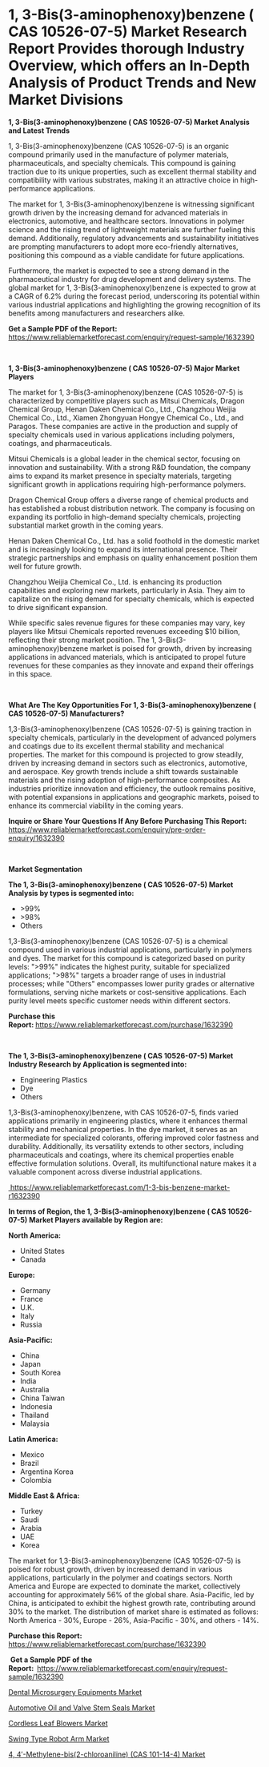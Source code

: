 <p><h1>1, 3-Bis(3-aminophenoxy)benzene ( CAS 10526-07-5) Market Research Report Provides thorough Industry Overview, which offers an In-Depth Analysis of Product Trends and New Market Divisions</h1></p><p><strong>1, 3-Bis(3-aminophenoxy)benzene ( CAS 10526-07-5) Market Analysis and Latest Trends</strong></p>
<p><p>1, 3-Bis(3-aminophenoxy)benzene (CAS 10526-07-5) is an organic compound primarily used in the manufacture of polymer materials, pharmaceuticals, and specialty chemicals. This compound is gaining traction due to its unique properties, such as excellent thermal stability and compatibility with various substrates, making it an attractive choice in high-performance applications.</p><p>The market for 1, 3-Bis(3-aminophenoxy)benzene is witnessing significant growth driven by the increasing demand for advanced materials in electronics, automotive, and healthcare sectors. Innovations in polymer science and the rising trend of lightweight materials are further fueling this demand. Additionally, regulatory advancements and sustainability initiatives are prompting manufacturers to adopt more eco-friendly alternatives, positioning this compound as a viable candidate for future applications.</p><p>Furthermore, the market is expected to see a strong demand in the pharmaceutical industry for drug development and delivery systems. The global market for 1, 3-Bis(3-aminophenoxy)benzene is expected to grow at a CAGR of 6.2% during the forecast period, underscoring its potential within various industrial applications and highlighting the growing recognition of its benefits among manufacturers and researchers alike.</p></p>
<p><strong>Get a Sample PDF of the Report:&nbsp;</strong> <a href="https://www.reliablemarketforecast.com/enquiry/request-sample/1632390?utm_campaign=1144&utm_medium=2&utm_source=Github&utm_content=ia&utm_term=27102024&utm_id=1-3-bis3-aminophenoxybenzene-cas-10526-07-5">https://www.reliablemarketforecast.com/enquiry/request-sample/1632390</a></p>
<p>&nbsp;</p>
<p><strong>1, 3-Bis(3-aminophenoxy)benzene ( CAS 10526-07-5) Major Market Players</strong></p>
<p><p>The market for 1, 3-Bis(3-aminophenoxy)benzene (CAS 10526-07-5) is characterized by competitive players such as Mitsui Chemicals, Dragon Chemical Group, Henan Daken Chemical Co., Ltd., Changzhou Weijia Chemical Co., Ltd., Xiamen Zhongyuan Hongye Chemical Co., Ltd., and Paragos. These companies are active in the production and supply of specialty chemicals used in various applications including polymers, coatings, and pharmaceuticals.</p><p>Mitsui Chemicals is a global leader in the chemical sector, focusing on innovation and sustainability. With a strong R&D foundation, the company aims to expand its market presence in specialty materials, targeting significant growth in applications requiring high-performance polymers. </p><p>Dragon Chemical Group offers a diverse range of chemical products and has established a robust distribution network. The company is focusing on expanding its portfolio in high-demand specialty chemicals, projecting substantial market growth in the coming years.</p><p>Henan Daken Chemical Co., Ltd. has a solid foothold in the domestic market and is increasingly looking to expand its international presence. Their strategic partnerships and emphasis on quality enhancement position them well for future growth.</p><p>Changzhou Weijia Chemical Co., Ltd. is enhancing its production capabilities and exploring new markets, particularly in Asia. They aim to capitalize on the rising demand for specialty chemicals, which is expected to drive significant expansion.</p><p>While specific sales revenue figures for these companies may vary, key players like Mitsui Chemicals reported revenues exceeding $10 billion, reflecting their strong market position. The 1, 3-Bis(3-aminophenoxy)benzene market is poised for growth, driven by increasing applications in advanced materials, which is anticipated to propel future revenues for these companies as they innovate and expand their offerings in this space.</p></p>
<p>&nbsp;</p>
<p><strong>What Are The Key Opportunities For 1, 3-Bis(3-aminophenoxy)benzene ( CAS 10526-07-5) Manufacturers?</strong></p>
<p><p>1,3-Bis(3-aminophenoxy)benzene (CAS 10526-07-5) is gaining traction in specialty chemicals, particularly in the development of advanced polymers and coatings due to its excellent thermal stability and mechanical properties. The market for this compound is projected to grow steadily, driven by increasing demand in sectors such as electronics, automotive, and aerospace. Key growth trends include a shift towards sustainable materials and the rising adoption of high-performance composites. As industries prioritize innovation and efficiency, the outlook remains positive, with potential expansions in applications and geographic markets, poised to enhance its commercial viability in the coming years.</p></p>
<p><strong>Inquire or Share Your Questions If Any Before Purchasing This Report:</strong> <a href="https://www.reliablemarketforecast.com/enquiry/pre-order-enquiry/1632390?utm_campaign=1144&utm_medium=2&utm_source=Github&utm_content=ia&utm_term=27102024&utm_id=1-3-bis3-aminophenoxybenzene-cas-10526-07-5">https://www.reliablemarketforecast.com/enquiry/pre-order-enquiry/1632390</a></p>
<p>&nbsp;</p>
<p><strong>Market Segmentation</strong></p>
<p><strong>The 1, 3-Bis(3-aminophenoxy)benzene ( CAS 10526-07-5) Market Analysis by types is segmented into:</strong></p>
<p><ul><li>>99%</li><li>>98%</li><li>Others</li></ul></p>
<p><p>1,3-Bis(3-aminophenoxy)benzene (CAS 10526-07-5) is a chemical compound used in various industrial applications, particularly in polymers and dyes. The market for this compound is categorized based on purity levels: ">99%" indicates the highest purity, suitable for specialized applications; ">98%" targets a broader range of uses in industrial processes; while "Others" encompasses lower purity grades or alternative formulations, serving niche markets or cost-sensitive applications. Each purity level meets specific customer needs within different sectors.</p></p>
<p><strong>Purchase this Report:&nbsp;</strong><a href="https://www.reliablemarketforecast.com/purchase/1632390?utm_campaign=1144&utm_medium=2&utm_source=Github&utm_content=ia&utm_term=27102024&utm_id=1-3-bis3-aminophenoxybenzene-cas-10526-07-5">https://www.reliablemarketforecast.com/purchase/1632390</a></p>
<p>&nbsp;</p>
<p><strong>The 1, 3-Bis(3-aminophenoxy)benzene ( CAS 10526-07-5) Market Industry Research by Application is segmented into:</strong></p>
<p><ul><li>Engineering Plastics</li><li>Dye</li><li>Others</li></ul></p>
<p><p>1,3-Bis(3-aminophenoxy)benzene, with CAS 10526-07-5, finds varied applications primarily in engineering plastics, where it enhances thermal stability and mechanical properties. In the dye market, it serves as an intermediate for specialized colorants, offering improved color fastness and durability. Additionally, its versatility extends to other sectors, including pharmaceuticals and coatings, where its chemical properties enable effective formulation solutions. Overall, its multifunctional nature makes it a valuable component across diverse industrial applications.</p></p>
<p><a href="https://www.reliablemarketforecast.com/1-3-bis-benzene-market-r1632390?utm_campaign=1144&utm_medium=2&utm_source=Github&utm_content=ia&utm_term=27102024&utm_id=1-3-bis3-aminophenoxybenzene-cas-10526-07-5">&nbsp;https://www.reliablemarketforecast.com/1-3-bis-benzene-market-r1632390</a></p>
<p><strong>In terms of Region, the 1, 3-Bis(3-aminophenoxy)benzene ( CAS 10526-07-5) Market Players available by Region are:</strong></p>
<p>
    <p> <strong> North America: </strong>
        <ul>
            <li>United States</li>
            <li>Canada</li>
        </ul>
        </p> 
    <p> <strong> Europe: </strong>
        <ul>
            <li>Germany</li>
            <li>France</li>
            <li>U.K.</li>
            <li>Italy</li>
            <li>Russia</li>
        </ul>
        </p> 
    <p> <strong> Asia-Pacific: </strong>
        <ul>
            <li>China</li>
            <li>Japan</li>
            <li>South Korea</li>
            <li>India</li>
            <li>Australia</li>
            <li>China Taiwan</li>
            <li>Indonesia</li>
            <li>Thailand</li>
            <li>Malaysia</li>
        </ul>
        </p> 
    <p> <strong> Latin America: </strong>
        <ul>
            <li>Mexico</li>
            <li>Brazil</li>
            <li>Argentina Korea</li>
            <li>Colombia</li>
        </ul>
        </p> 
    <p> <strong> Middle East & Africa: </strong>
        <ul>
            <li>Turkey</li>
            <li>Saudi</li>
            <li>Arabia</li>
            <li>UAE</li>
            <li>Korea</li>
        </ul>
    </p>
    </p>
<p><p>The market for 1,3-Bis(3-aminophenoxy)benzene (CAS 10526-07-5) is poised for robust growth, driven by increased demand in various applications, particularly in the polymer and coatings sectors. North America and Europe are expected to dominate the market, collectively accounting for approximately 56% of the global share. Asia-Pacific, led by China, is anticipated to exhibit the highest growth rate, contributing around 30% to the market. The distribution of market share is estimated as follows: North America - 30%, Europe - 26%, Asia-Pacific - 30%, and others - 14%.</p></p>
<p><strong>Purchase this Report: </strong><a href="https://www.reliablemarketforecast.com/purchase/1632390?utm_campaign=1144&utm_medium=2&utm_source=Github&utm_content=ia&utm_term=27102024&utm_id=1-3-bis3-aminophenoxybenzene-cas-10526-07-5">https://www.reliablemarketforecast.com/purchase/1632390</a></p>
<p>&nbsp;<strong>Get a Sample PDF of the Report:&nbsp;&nbsp;</strong><a href="https://www.reliablemarketforecast.com/enquiry/request-sample/1632390?utm_campaign=1144&utm_medium=2&utm_source=Github&utm_content=ia&utm_term=27102024&utm_id=1-3-bis3-aminophenoxybenzene-cas-10526-07-5">https://www.reliablemarketforecast.com/enquiry/request-sample/1632390</a></p>
<p><strong></strong></p>
<p><p><a href="https://github.com/kaceycoody4m/Market-Research-Report-List-1/blob/main/dental-microsurgery-equipments-market.md?utm_campaign=1144&utm_medium=2&utm_source=Github&utm_content=ia&utm_term=27102024&utm_id=1-3-bis3-aminophenoxybenzene-cas-10526-07-5">Dental Microsurgery Equipments Market</a></p><p><a href="https://www.linkedin.com/pulse/global-automotive-oil-valve-stem-seals-market-comprehensive-pusec?utm_campaign=1144&utm_medium=2&utm_source=Github&utm_content=ia&utm_term=27102024&utm_id=1-3-bis3-aminophenoxybenzene-cas-10526-07-5">Automotive Oil and Valve Stem Seals Market</a></p><p><a href="https://www.linkedin.com/pulse/cordless-leaf-blowers-market-size-growth-industry-analysis-1fsze?trk=public_post_embed_feed-article-content&utm_campaign=1144&utm_medium=2&utm_source=Github&utm_content=ia&utm_term=27102024&utm_id=1-3-bis3-aminophenoxybenzene-cas-10526-07-5">Cordless Leaf Blowers Market</a></p><p><a href="https://issuu.com/reportprime-2/docs/swing-type-robot-arm-market-size-20_bda31cae37717d?utm_campaign=1144&utm_medium=2&utm_source=Github&utm_content=ia&utm_term=27102024&utm_id=1-3-bis3-aminophenoxybenzene-cas-10526-07-5">Swing Type Robot Arm Market</a></p><p><a href="https://github.com/sharitatri97/Market-Research-Report-List-1/blob/main/4-4-methylene-bis2-chloroaniline-cas-101-14-4-market.md?utm_campaign=1144&utm_medium=2&utm_source=Github&utm_content=ia&utm_term=27102024&utm_id=1-3-bis3-aminophenoxybenzene-cas-10526-07-5">4, 4′-Methylene-bis(2-chloroaniline) (CAS 101-14-4) Market</a></p></p>